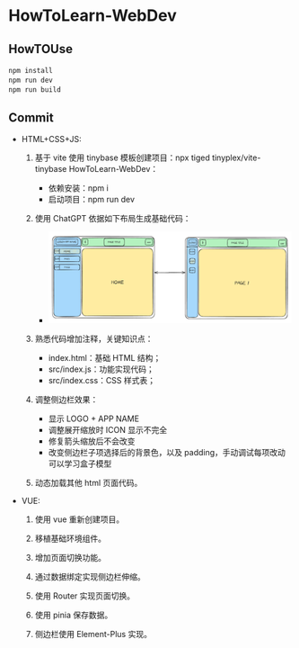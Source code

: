 # HowToLearn-WebDev

## HowTOUse

```sh
npm install
npm run dev
npm run build
```

## Commit

- HTML+CSS+JS:

  1.  基于 vite 使用 tinybase 模板创建项目：npx tiged tinyplex/vite-tinybase HowToLearn-WebDev：

      - 依赖安装：npm i
      - 启动项目：npm run dev

  2.  使用 ChatGPT 依据如下布局生成基础代码：

      - ![layout](./PIC/layout-preview.png)

  3.  熟悉代码增加注释，关键知识点：

      - index.html：基础 HTML 结构；
      - src/index.js：功能实现代码；
      - src/index.css：CSS 样式表；

  4.  调整侧边栏效果：

      - 显示 LOGO + APP NAME
      - 调整展开缩放时 ICON 显示不完全
      - 修复箭头缩放后不会改变
      - 改变侧边栏子项选择后的背景色，以及 padding，手动调试每项改动可以学习盒子模型

  5.  动态加载其他 html 页面代码。

- VUE:

  1.  使用 vue 重新创建项目。

  2.  移植基础环境组件。

  3.  增加页面切换功能。

  4.  通过数据绑定实现侧边栏伸缩。

  5.  使用 Router 实现页面切换。

  6.  使用 pinia 保存数据。

  7.  侧边栏使用 Element-Plus 实现。
